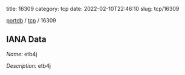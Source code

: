 title: 16309
category: tcp
date: 2022-02-10T22:46:10
slug: tcp/16309

[portdb](/) / [tcp](/category/tcp.html) / 16309


## IANA Data

_Name:_ etb4j

_Description:_ etb4j


